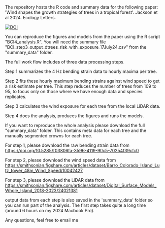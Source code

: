 The repository hosts the R code and summary data for the following paper: 
'Wind shapes the growth strategies of trees in a tropical forest'. Jackson et al 2024. Ecology Letters.

[![DOI](https://zenodo.org/badge/775025715.svg)](https://zenodo.org/doi/10.5281/zenodo.12772776)

You can reproduce the figures and models from the paper using the R script "BCI4_analysis.R". 
You will need the summary file "BCI_step3_output_dtrees_risk_with_exposure_17July24.csv" from the "summary_data" folder.

The full work flow includes of three data processing steps. 

Step 1 summarizes the 4 Hz bending strain data to hourly maxima per tree. 

Step 2 fits these hourly maximum bending strains against wind speed to get a risk estimate per tree. This step reduces the number of trees from 109 to 95, to focus only on those where we have enough data and species replicates.

Step 3 calculates the wind exposure for each tree from the local LiDAR data. 

Step 4 does the analysis, produces the figures and runs the models. 

If you want to reproduce the whole analysis please download the full "summary_data" folder. 
This contains meta data for each tree and the manually segmented crowns for each tree. 

For step 1, please download the raw bending strain data from https://doi.org/10.5285/f03806fa-3596-4119-90c5-70254f39cfc0

For step 2, please download the wind speed data from https://smithsonian.figshare.com/articles/dataset/Barro_Colorado_Island_Lutz_tower_48m_Wind_Speed/10042427

For step 3, please download the LiDAR data from https://smithsonian.figshare.com/articles/dataset/Digital_Surface_Models_Whole_Island_2018-2023/24021381

output data from each step is also saved in the 'summary_data' folder so you can run part of the analysis. 
The first step takes quite a long time (around 6 hours on my 2024 Macbook Pro). 

Any questions, feel free to email me
